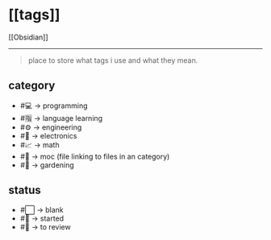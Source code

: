 # [[tags]]
[[Obsidian]]
___
> place to store what tags i use and what they mean.

## category
- #💻 -> programming
- #🈯 -> language learning
- #⚙️ -> engineering 
- #🔌 -> electronics
- #📈 -> math
- #📃 -> moc (file linking to files in an category)
- #🌼 -> gardening
## status
- #⬜ -> blank
- #🌱 -> started 
- #🔎 -> to review